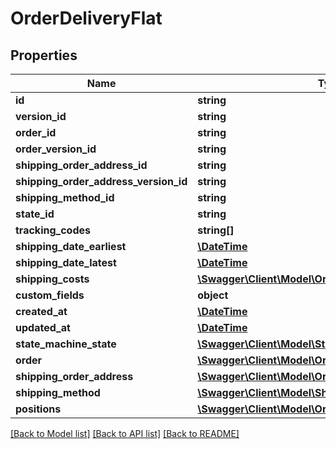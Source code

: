# OrderDeliveryFlat

## Properties
Name | Type | Description | Notes
------------ | ------------- | ------------- | -------------
**id** | **string** |  | [optional] 
**version_id** | **string** |  | [optional] 
**order_id** | **string** |  | 
**order_version_id** | **string** |  | [optional] 
**shipping_order_address_id** | **string** |  | 
**shipping_order_address_version_id** | **string** |  | [optional] 
**shipping_method_id** | **string** |  | 
**state_id** | **string** |  | 
**tracking_codes** | **string[]** |  | 
**shipping_date_earliest** | [**\DateTime**](\DateTime.md) |  | 
**shipping_date_latest** | [**\DateTime**](\DateTime.md) |  | 
**shipping_costs** | [**\Swagger\Client\Model\OrderAttributesShippingCosts**](OrderAttributesShippingCosts.md) |  | [optional] 
**custom_fields** | **object** |  | [optional] 
**created_at** | [**\DateTime**](\DateTime.md) |  | 
**updated_at** | [**\DateTime**](\DateTime.md) |  | 
**state_machine_state** | [**\Swagger\Client\Model\StateMachineStateFlat**](StateMachineStateFlat.md) |  | [optional] 
**order** | [**\Swagger\Client\Model\OrderFlat**](OrderFlat.md) |  | [optional] 
**shipping_order_address** | [**\Swagger\Client\Model\OrderAddressFlat**](OrderAddressFlat.md) |  | [optional] 
**shipping_method** | [**\Swagger\Client\Model\ShippingMethodFlat**](ShippingMethodFlat.md) |  | [optional] 
**positions** | [**\Swagger\Client\Model\OrderDeliveryPositionFlat**](OrderDeliveryPositionFlat.md) |  | [optional] 

[[Back to Model list]](../../README.md#documentation-for-models) [[Back to API list]](../../README.md#documentation-for-api-endpoints) [[Back to README]](../../README.md)

